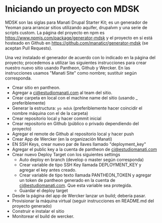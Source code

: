 
# Iniciando un proyecto con MDSK

MDSK son las siglas para Manati Drupal Starter Kit; es un generador de Yeoman para arrancar sitios utilizando aquifer, drupalvm y una serie de scripts custom. La página del proyecto en npm es https://www.npmjs.com/package/generator-mdsk y el proyecto en sí está hosteado en Github en https://github.com/manaticr/generator-mdsk (se aceptan Pull Requests).

Una vez instalado el generador de acuerdo con lo indicado en la página del proyecto; procedemos a utilizar las siguientes instrucciones para crear nuestro nuevo sitio usando Pantheon, Github y Wercker. En las instrucciones usamos "Manati Site" como nombre; sustituir según corresponda.

* Crear sitio en pantheon.
* Agregar a ci@estudiomanati.com al team del sitio.
* Crear carpeta en local con el machine name del sitio (usando \_ preferiblemente)
* Generar la estructura: `yo mdsk` (preferiblemente hacer coincidir el nombre máquina con el de la carpeta)
* Crear repositorio local y hacer commit inicial
* Crear repositorio en Github (público o privado dependiendo del proyecto)
* Agregar el remote de Github al repositorio local y hacer push
* Crear App de Wercker (en la organización Manati)
* EN SSH Keys, crear nuevo par de llaves llamado "deployment_key"
* Agregar el public key a la cuenta de pantheon de ci@estudiomanati.com
* Crear nuevo Deploy Target con los siguientes settings
  * Auto deploy en branch (develop o master según corresponda)
  * Crear variable de tipo SSH Key llamada DEPLOYMENT_KEY y agregar el key antes creado.
  * Crear variable de tipo texto llamada PANTHEON_TOKEN y agregar un token de pantheon generado en la cuenta de ci@estudiomanati.com. Que esta variable sea protegida.
  * Guardar el deploy target
* Desde la página del app de Wercker lanzar un build; debería pasar.
* Provisionar la máquina virtual (seguir instrucciones en README.md del proyecto generado)
* Construir e instalar el sitio
* Monitorear el build de wercker.